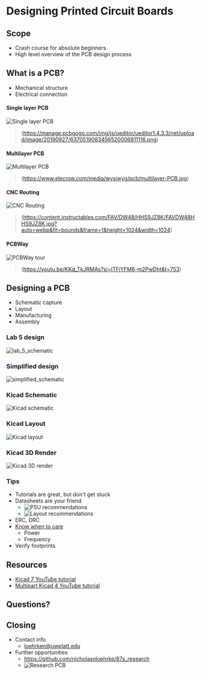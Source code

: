 # Designing Printed Circuit Boards

## Scope
- Crash course for absolute beginners
- High level overview of the PCB design process

## What is a PCB?
- Mechanical structure
- Electrical connection

#### Single layer PCB 
![Single layer PCB](images/single_layer_pcb.png)
> (https://manage.pcbgogo.com/img/js/ueditor/ueditor1.4.3.3/net/upload/image/20190927/6370519083456520006811116.png)

#### Multilayer PCB 
![Multilayer PCB](images/multi_layer_pcb.png)
> (https://www.elecrow.com/media/wysiwyg/pcb/multilayer-PCB.jpg)

#### CNC Routing 
![CNC Routing](images/pcb_cnc_routing.png)
> (https://content.instructables.com/FAV/DW48/HHS9JZ8K/FAVDW48HHS9JZ8K.jpg?auto=webp&fit=bounds&frame=1&height=1024&width=1024)

#### PCBWay 
![PCBWay tour](images/pcbway_tour.png)
> (https://youtu.be/KKd_TkJRMAs?si=ITFjYFM6-m2PwDht&t=753)

## Designing a PCB
- Schematic capture
- Layout
- Manufacturing
- Assembly

### Lab 5 design
![lab_5_schematic](images/lab_5_schematic.png)

### Simplified design
![simplified_schematic](images/simplified_shematic.png)

### Kicad Schematic
![Kicad schematic](images/kicad_schematic.png)

### Kicad Layout
![Kicad layout](images/kicad_layout.png)

### Kicad 3D Render
![Kicad 3D render](images/kicad_3d_render.png)

### Tips
- Tutorials are great, but don't get stuck
- Datasheets are your friend
    - ![PSU recommendations](images/lm741_psu_recommendations.png)
    - ![Layout recommendations](images/lm741_layout_recommendations.png)
- ERC, DRC
- [Know when to care](https://saturnpcb.com/saturn-pcb-toolkit/)
    - Power
    - Frequency
- Verify footprints

## Resources
- [Kicad 7 YouTube tutorial](https://youtu.be/3FGNw28xBr0?si=RVbsRVqlHxJqC_zx)
- [Multipart Kicad 4 YouTube tutorial](https://youtu.be/vaCVh2SAZY4?si=ZYHfrUdhGqc2HB-z)

## Questions?

## Closing
- Contact info
    - loehrken@uwplatt.edu
- Further opportunities
    - https://github.com/nicholasnloehrke/87s_research
    - ![Research PCB](images/research_pcb.png)